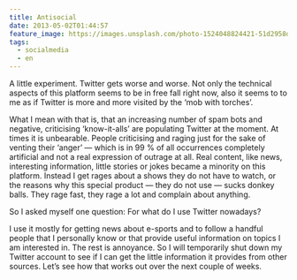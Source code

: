 ```yaml
---
title: Antisocial
date: 2013-05-02T01:44:57
feature_image: https://images.unsplash.com/photo-1524048824421-51d2958dc634?ixlib=rb-0.3.5&q=80&fm=jpg&crop=entropy&cs=tinysrgb&w=1080&fit=max&ixid=eyJhcHBfaWQiOjExNzczfQ&s=d2306cdf17e558edbe1f03ddc3beba75
tags:
  - socialmedia
  - en
---
```


A little experiment. Twitter gets worse and worse. Not only the technical aspects of this platform seems to be in free fall right now, also it seems to to me as if Twitter is more and more visited by the ‘mob with torches’.

What I mean with that is, that an increasing number of spam bots and negative, criticising ‘know-it-alls’ are populating Twitter at the moment. At times it is unbearable. People criticising and raging just for the sake of venting their ‘anger’ — which is in 99 % of all occurrences completely artificial and not a real expression of outrage at all. Real content, like news, interesting information, little stories or jokes became a minority on this platform. Instead I get rages about a shows they do not have to watch, or the reasons why this special product — they do not use — sucks donkey balls. They rage fast, they rage a lot and complain about anything.

So I asked myself one question: For what do I use Twitter nowadays?

I use it mostly for getting news about e-sports and to follow a handful people that I personally know or that provide useful information on topics I am interested in. The rest is annoyance. So I will temporarily shut down my Twitter account to see if I can get the little information it provides from other sources. Let’s see how that works out over the next couple of weeks.
